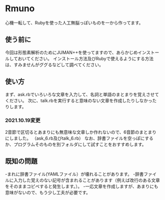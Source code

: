# Rmuno
心機一転して、Rubyを使った人工無脳っぽいものを一から作ってます。

## 使う前に
今回は形態素解析のためにJUMAN++を使ってますので、あらかじめインストールしておいてください。
インストール方法及びRubyで使えるようにする方法は、すみませんがググるなどして調べてください。

## 使い方
まず、ask.rbでいろいろな文章を入力して、名詞と単語のまとまりを覚えさせてください。
次に、talk.rbを実行すると意味のない文章を作成したりしなかったりします。
### 2021.10.19変更
2音節で区切るとあまりにも無意味な文章しか作れないので、6音節のまとまりにしました。
（ask_6.rb及びtalk_6.rb）
なお、辞書ファイルを空っぽにするか、プログラムそのものを別フォルダにして試すことをおすすめします。

## 既知の問題
-まれに辞書ファイル(YAMLファイル）が壊れることがあります。
-辞書ファイルに入力した覚えのない記号が含まれることがあります（例えば改行のある文章をそのままコピペすると発生します。）。
-一応文章を作成しますが、あまりにも意味がないので、もう少し工夫が必要です。
